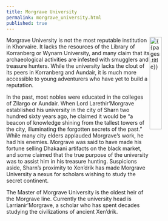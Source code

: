 ```yaml
---
title: Morgrave University 
permalink: morgrave_university.html
published: true
---
```


<img src='images/organizations/{{page.title}}.jpg' alt='{{pages.title}}' style="float:right; width:25%;">

Morgrave University is not the most reputable institution in Khorvaire. It lacks the resources of the Library of Korranberg or Wynarn University, and many claim that its archaeological activities are infested with smugglers and treasure hunters. While the university lacks the clout of its peers in Korranberg and Aundair, it is much more accessible to young adventurers who have yet to build a reputation.

In the past, most nobles were educated in the colleges of Zilargo or Aundair. When Lord Larethir’Morgrave established his university in the city of Sharn two hundred sixty years ago, he claimed it would be “a beacon of knowledge shining from the tallest towers of the city, illuminating the forgotten secrets of the past.” While many city elders applauded Morgrave’s work, he had his enemies. Morgrave was said to have made his fortune selling Dhakaani artifacts on the black market, and some claimed that the true purpose of the university was to assist him in his treasure hunting. Suspicions aside, Sharn’s proximity to Xen’drik has made Morgrave University a nexus for scholars wishing to study the secret continent.

The Master of Morgrave University is the oldest heir of the Morgrave line. Currently the university head is Larrianir’Morgrave, a scholar who has spent decades studying the civilizations of ancient Xen’drik.